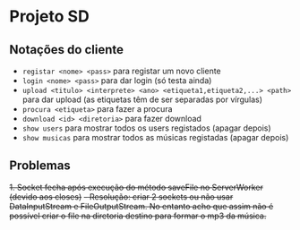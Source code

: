 # Projeto SD

## Notações do cliente

* ```registar <nome> <pass>``` para registar um novo cliente
* ```login <nome> <pass>``` para dar login (só testa ainda)
* ```upload <titulo> <interprete> <ano> <etiqueta1,etiqueta2,...> <path>``` para dar upload (as etiquetas têm de ser separadas por vírgulas)
* ```procura <etiqueta>``` para fazer a procura
* ```download <id> <diretoria>``` para fazer download
* ```show users``` para mostrar todos os users registados (apagar depois)
* ```show musicas``` para mostrar todos as músicas registadas (apagar depois)

## Problemas

~~1. Socket fecha após execução do método saveFile no ServerWorker (devido aos closes)~~
    ~~- Resolução: criar 2 sockets ou não usar DataInputStream e FileOutputStream. No entanto acho que assim não é possível criar o file na diretoria destino para formar o mp3 da música.~~ 
